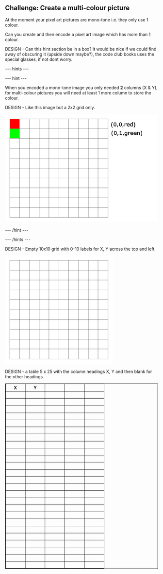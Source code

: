 ## Challenge: Create a multi-colour picture

At the moment your pixel art pictures are mono-tone i.e. they only use 1 colour.

Can you create and then encode a pixel art image which has more than 1 colour.

DESIGN - Can this hint section be in a box? It would be nice if we could find away of obscuring it (upside down maybe?), the code club books uses the special glasses, if not dont worry.

--- hints ---

--- hint ---

When you encoded a mono-tone image you only needed **2** columns (X & Y), for multi-colour pictures you will need at least 1 more column to store the colour.

DESIGN - Like this image but a 2x2 grid only.

![a 10x10 grid with a red and green pixel](images/multi-colour-grid.png)

--- /hint ---

--- /hints ---

DESIGN - Empty 10x10 grid with 0-10 labels for X, Y across the top and left.

![empty 10x10 grid](images/empty-grid.png)

DESIGN - a table 5 x 25 with the column headings X, Y and then blank for the other headings

<table style="border: 1px solid black;" frame="void" rules="all">
  <tr>
    <th style="width: 50px">X</th>
    <th style="width: 50px">Y</th> 
    <th style="width: 50px">&nbsp;</th> 
    <th style="width: 50px">&nbsp;</th> 
    <th style="width: 50px">&nbsp;</th> 
  </tr>
  <tr>
    <td>&nbsp;</td>
    <td>&nbsp;</td> 
    <td>&nbsp;</td> 
    <td>&nbsp;</td> 
    <td>&nbsp;</td> 
  </tr>
  <tr>
    <td>&nbsp;</td>
    <td>&nbsp;</td> 
    <td>&nbsp;</td> 
    <td>&nbsp;</td> 
    <td>&nbsp;</td> 
  </tr>
  <tr>
    <td>&nbsp;</td>
    <td>&nbsp;</td> 
    <td>&nbsp;</td> 
    <td>&nbsp;</td> 
    <td>&nbsp;</td> 
  </tr>
  <tr>
    <td>&nbsp;</td>
    <td>&nbsp;</td> 
    <td>&nbsp;</td> 
    <td>&nbsp;</td> 
    <td>&nbsp;</td> 
  </tr>
  <tr>
    <td>&nbsp;</td>
    <td>&nbsp;</td> 
    <td>&nbsp;</td> 
    <td>&nbsp;</td> 
    <td>&nbsp;</td> 
  </tr>
  <tr>
    <td>&nbsp;</td>
    <td>&nbsp;</td> 
    <td>&nbsp;</td> 
    <td>&nbsp;</td> 
    <td>&nbsp;</td> 
  </tr>
  <tr>
    <td>&nbsp;</td>
    <td>&nbsp;</td> 
    <td>&nbsp;</td> 
    <td>&nbsp;</td> 
    <td>&nbsp;</td> 
  </tr>
  <tr>
    <td>&nbsp;</td>
    <td>&nbsp;</td> 
    <td>&nbsp;</td> 
    <td>&nbsp;</td> 
    <td>&nbsp;</td> 
  </tr>
  <tr>
    <td>&nbsp;</td>
    <td>&nbsp;</td> 
    <td>&nbsp;</td> 
    <td>&nbsp;</td> 
    <td>&nbsp;</td> 
  </tr>
  <tr>
    <td>&nbsp;</td>
    <td>&nbsp;</td> 
    <td>&nbsp;</td> 
    <td>&nbsp;</td> 
    <td>&nbsp;</td> 
  </tr>
  <tr>
    <td>&nbsp;</td>
    <td>&nbsp;</td> 
    <td>&nbsp;</td> 
    <td>&nbsp;</td> 
    <td>&nbsp;</td> 
  </tr>
  <tr>
    <td>&nbsp;</td>
    <td>&nbsp;</td> 
    <td>&nbsp;</td> 
    <td>&nbsp;</td> 
    <td>&nbsp;</td> 
  </tr>
  <tr>
    <td>&nbsp;</td>
    <td>&nbsp;</td> 
    <td>&nbsp;</td> 
    <td>&nbsp;</td> 
    <td>&nbsp;</td> 
  </tr>
  <tr>
    <td>&nbsp;</td>
    <td>&nbsp;</td> 
    <td>&nbsp;</td> 
    <td>&nbsp;</td> 
    <td>&nbsp;</td> 
  </tr>
  <tr>
    <td>&nbsp;</td>
    <td>&nbsp;</td> 
    <td>&nbsp;</td> 
    <td>&nbsp;</td> 
    <td>&nbsp;</td> 
  </tr>
  <tr>
    <td>&nbsp;</td>
    <td>&nbsp;</td> 
    <td>&nbsp;</td> 
    <td>&nbsp;</td> 
    <td>&nbsp;</td> 
  </tr>
  <tr>
    <td>&nbsp;</td>
    <td>&nbsp;</td> 
    <td>&nbsp;</td> 
    <td>&nbsp;</td> 
    <td>&nbsp;</td> 
  </tr>
  <tr>
    <td>&nbsp;</td>
    <td>&nbsp;</td> 
    <td>&nbsp;</td> 
    <td>&nbsp;</td> 
    <td>&nbsp;</td> 
  </tr>
  <tr>
    <td>&nbsp;</td>
    <td>&nbsp;</td> 
    <td>&nbsp;</td> 
    <td>&nbsp;</td> 
    <td>&nbsp;</td> 
  </tr>
  <tr>
    <td>&nbsp;</td>
    <td>&nbsp;</td> 
    <td>&nbsp;</td> 
    <td>&nbsp;</td> 
    <td>&nbsp;</td> 
  </tr>
  <tr>
    <td>&nbsp;</td>
    <td>&nbsp;</td> 
    <td>&nbsp;</td> 
    <td>&nbsp;</td> 
    <td>&nbsp;</td> 
  </tr>
  <tr>
    <td>&nbsp;</td>
    <td>&nbsp;</td> 
    <td>&nbsp;</td> 
    <td>&nbsp;</td> 
    <td>&nbsp;</td> 
  </tr>
  <tr>
    <td>&nbsp;</td>
    <td>&nbsp;</td> 
    <td>&nbsp;</td> 
    <td>&nbsp;</td> 
    <td>&nbsp;</td> 
  </tr>
  <tr>
    <td>&nbsp;</td>
    <td>&nbsp;</td> 
    <td>&nbsp;</td> 
    <td>&nbsp;</td> 
    <td>&nbsp;</td> 
  </tr>
  <tr>
    <td>&nbsp;</td>
    <td>&nbsp;</td> 
    <td>&nbsp;</td> 
    <td>&nbsp;</td> 
    <td>&nbsp;</td> 
  </tr>
</table>
